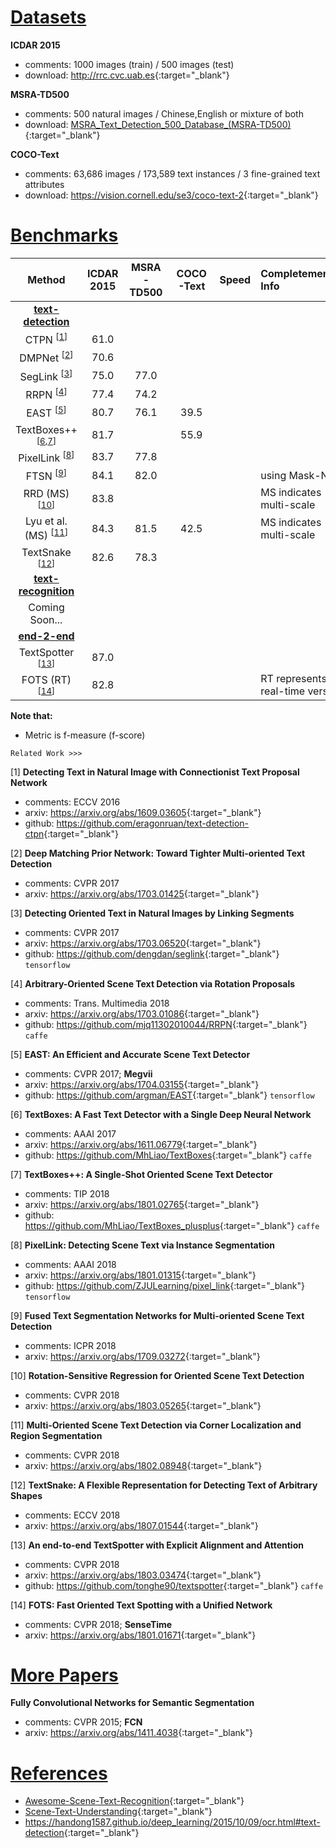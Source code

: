 <!-- category: benchmark -->
<!-- theme: Scene Text Recognition (STR) -->
<!-- date: 2018/08/09 -->

# <u>Datasets</u>

**ICDAR 2015**

- comments: 1000 images (train) / 500 images (test)
- download: <http://rrc.cvc.uab.es>{:target="_blank"}

**MSRA-TD500**

- comments: 500 natural images / Chinese,English or mixture of both
- download: [MSRA_Text_Detection_500_Database_(MSRA-TD500)](http://www.iapr-tc11.org/mediawiki/index.php/MSRA_Text_Detection_500_Database_(MSRA-TD500)){:target="_blank"}

**COCO-Text**

- comments: 63,686 images / 173,589 text instances / 3 fine-grained text attributes
- download: <https://vision.cornell.edu/se3/coco-text-2>{:target="_blank"}


# <u>Benchmarks</u>

| Method                                  | ICDAR 2015 | MSRA-TD500 | COCO-Text | Speed    | Completementary Info                                |
| :-------------------:                   | :------:   | :------:   | :------:  | :------: |:----------------------                              |
| **<u>text-detection</u>**               |            |            |           |          |                                                     |
| CTPN <sup>[[1](#1)]</sup>               | 61.0       |            |           |          |                                                     |
| DMPNet <sup>[[2](#2)]</sup>             | 70.6       |            |           |          |                                                     |
| SegLink <sup>[[3](#3)]</sup>            | 75.0       | 77.0       |           |          |                                                     |
| RRPN <sup>[[4](#4)]</sup>               | 77.4       | 74.2       |           |          |                                                     |
| EAST <sup>[[5](#5)]</sup>               | 80.7       | 76.1       | 39.5      |          |                                                     |
| TextBoxes++ <sup>[[6](#6),[7](#7)]</sup>| 81.7       |            | 55.9      |          |                                                     |
| PixelLink <sup>[[8](#8)]</sup>          | 83.7       | 77.8       |           |          |                                                     |
| FTSN <sup>[[9](#9)]</sup>               | 84.1       | 82.0       |           |          | using Mask-NMS                                      |
| RRD (MS)<sup>[[10](#10)]</sup>          | 83.8       |            |           |          | MS indicates multi-scale                            |
| Lyu et al. (MS) <sup>[[11](#11)]</sup>  | 84.3       | 81.5       | 42.5      |          | MS indicates multi-scale                            |
| TextSnake <sup>[[12](#12)]</sup>        | 82.6       | 78.3       |           |          |                                                     |
| **<u>text-recognition</u>**             |            |            |           |          |                                                     |
| Coming Soon...                          |            |            |           |          |                                                     |
| **<u>end-2-end</u>**                    |            |            |           |          |                                                     |
| TextSpotter <sup>[[13](#13)]</sup>      | 87.0       |            |           |          |                                                     |
| FOTS (RT)<sup>[[14](#14)]</sup>         | 82.8       |            |           |          | RT represents real-time version                     |

**Note that:** 

- Metric is f-measure (f-score)

`Related Work >>>`

<span id="1">[1]</span> **Detecting Text in Natural Image with Connectionist Text Proposal Network**

- comments: ECCV 2016
- arxiv: <https://arxiv.org/abs/1609.03605>{:target="_blank"}
- github: <https://github.com/eragonruan/text-detection-ctpn>{:target="_blank"}

<span id="2">[2]</span> **Deep Matching Prior Network: Toward Tighter Multi-oriented Text Detection**

- comments: CVPR 2017
- arxiv: <https://arxiv.org/abs/1703.01425>{:target="_blank"}

<span id="3">[3]</span> **Detecting Oriented Text in Natural Images by Linking Segments**

- comments: CVPR 2017
- arxiv: <https://arxiv.org/abs/1703.06520>{:target="_blank"}
- github: <https://github.com/dengdan/seglink>{:target="_blank"} `tensorflow`

<span id="4">[4]</span> **Arbitrary-Oriented Scene Text Detection via Rotation Proposals**

- comments: Trans. Multimedia 2018
- arxiv: <https://arxiv.org/abs/1703.01086>{:target="_blank"}
- github: <https://github.com/mjq11302010044/RRPN>{:target="_blank"} `caffe`

<span id="5">[5]</span> **EAST: An Efficient and Accurate Scene Text Detector**

- comments: CVPR 2017; **Megvii**
- arxiv: <https://arxiv.org/abs/1704.03155>{:target="_blank"}
- github: <https://github.com/argman/EAST>{:target="_blank"} `tensorflow`

<span id="6">[6]</span> **TextBoxes: A Fast Text Detector with a Single Deep Neural Network**

- comments: AAAI 2017
- arxiv: <https://arxiv.org/abs/1611.06779>{:target="_blank"}
- github: <https://github.com/MhLiao/TextBoxes>{:target="_blank"} `caffe`

<span id="7">[7]</span> **TextBoxes++: A Single-Shot Oriented Scene Text Detector**

- comments: TIP 2018
- arxiv: <https://arxiv.org/abs/1801.02765>{:target="_blank"}
- github: <https://github.com/MhLiao/TextBoxes_plusplus>{:target="_blank"} `caffe`

<span id="8">[8]</span> **PixelLink: Detecting Scene Text via Instance Segmentation**

- comments: AAAI 2018
- arxiv: <https://arxiv.org/abs/1801.01315>{:target="_blank"}
- github: <https://github.com/ZJULearning/pixel_link>{:target="_blank"} `tensorflow`

<span id="9">[9]</span> **Fused Text Segmentation Networks for Multi-oriented Scene Text Detection**

- comments: ICPR 2018
- arxiv: <https://arxiv.org/abs/1709.03272>{:target="_blank"}

<span id="10">[10]</span> **Rotation-Sensitive Regression for Oriented Scene Text Detection**

- comments: CVPR 2018
- arxiv: <https://arxiv.org/abs/1803.05265>{:target="_blank"}

<span id="11">[11]</span> **Multi-Oriented Scene Text Detection via Corner Localization and Region Segmentation**

- comments: CVPR 2018
- arxiv: <https://arxiv.org/abs/1802.08948>{:target="_blank"}

<span id="12">[12]</span> **TextSnake: A Flexible Representation for Detecting Text of Arbitrary Shapes**

- comments: ECCV 2018
- arxiv: <https://arxiv.org/abs/1807.01544>{:target="_blank"}

<span id="13">[13]</span> **An end-to-end TextSpotter with Explicit Alignment and Attention**

- comments: CVPR 2018
- arxiv: <https://arxiv.org/abs/1803.03474>{:target="_blank"}
- github: <https://github.com/tonghe90/textspotter>{:target="_blank"} `caffe`

<span id="14">[14]</span> **FOTS: Fast Oriented Text Spotting with a Unified Network**

- comments: CVPR 2018; **SenseTime**
- arxiv: <https://arxiv.org/abs/1801.01671>{:target="_blank"}

# <u>More Papers</u>

**Fully Convolutional Networks for Semantic Segmentation**

- comments: CVPR 2015; **FCN**
- arxiv: <https://arxiv.org/abs/1411.4038>{:target="_blank"}

# <u>References</u>

- [Awesome-Scene-Text-Recognition](https://github.com/chongyangtao/Awesome-Scene-Text-Recognition){:target="_blank"}
- [Scene-Text-Understanding](https://github.com/tangzhenyu/Scene-Text-Understanding){:target="_blank"}
- <https://handong1587.github.io/deep_learning/2015/10/09/ocr.html#text-detection>{:target="_blank"}
